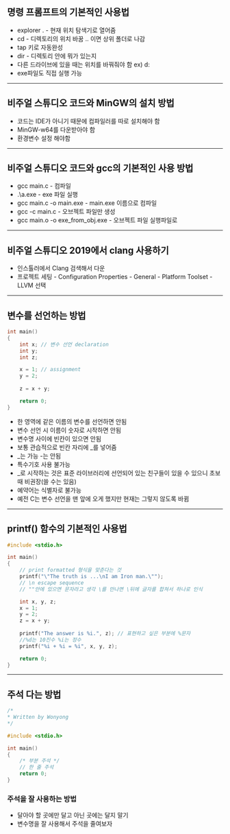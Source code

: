 ## 명령 프롬프트의 기본적인 사용법

- explorer . - 현재 위치 탐색기로 열어줌
- cd - 디렉토리의 위치 바꿈 .. 이면 상위 폴더로 나감
- tap 키로 자동완성
- dir - 디렉토리 안에 뭐가 있는지
- 다른 드라이브에 있을 때는 위치를 바꿔줘야 함 ex) d:
- exe파일도 직접 실행 가능

---

## 비주얼 스튜디오 코드와 MinGW의 설치 방법

- 코드는 IDE가 아니기 때문에 컴파일러를 따로 설치해야 함
- MinGW-w64를 다운받아야 함
- 환경변수 설정 해야함

---

## 비주얼 스튜디오 코드와 gcc의 기본적인 사용 방법

- gcc main.c - 컴파일
- .\a.exe - exe 파일 실행
- gcc main.c -o main.exe - main.exe 이름으로 컴파일
- gcc -c main.c - 오브젝트 파일만 생성
- gcc main.o -o exe_from_obj.exe - 오브젝트 파일 실행파일로

---

## 비주얼 스튜디오 2019에서 clang 사용하기

- 인스톨러에서 Clang 검색해서 다운
- 프로젝트 세팅 - Configuration Properties - General - Platform Toolset - LLVM 선택

---

## 변수를 선언하는 방법

```c
int main()
{
	int x; // 변수 선언 declaration
	int y;
	int z;

	x = 1; // assignment
	y = 2;
	
	z = x + y;	

	return 0;
}
```

- 한 영역에 같은 이름의 변수를 선언하면 안됨
- 변수 선언 시 이름이 숫자로 시작하면 안됨
- 변수명 사이에 빈칸이 있으면 안됨
- 보통 관습적으로 빈칸 자리에 _를 넣어줌
- _는 가능 -는 안됨
- 특수기호 사용 불가능
- _로 시작하는 것은 표준 라이브러리에 선언되어 있는 친구들이 있을 수 있으니 초보 때 비권장(쓸 수는 있음)
- 예약어는 식별자로 불가능
- 예전 C는 변수 선언을 맨 앞에 오게 했지만 현재는 그렇지 않도록 바뀜

---

## printf() 함수의 기본적인 사용법

```c
#include <stdio.h>

int main()
{
	// print formatted 형식을 맞춘다는 것
	printf("\"The truth is ...\nI am Iron man.\"");
	// \n escape sequence
	// ""안에 있으면 문자라고 생각 \를 만나면 \뒤에 글자를 합쳐서 하나로 인식

	int x, y, z;
	x = 1;
	y = 2;
	z = x + y;
	
	printf("The answer is %i.", z); // 표현하고 싶은 부분에 %문자
	//%d는 10진수 %i는 정수
	printf("%i + %i = %i", x, y, z);

	return 0;
}
```

---

## 주석 다는 방법

```c
/*
* Written by Wonyong
*/

#include <stdio.h>

int main()
{
	/* 부분 주석 */
	// 한 줄 주석
	return 0;
}
```

### 주석을 잘 사용하는 방법

- 달아야 할 곳에만 달고 아닌 곳에는 달지 말기
- 변수명을 잘 사용해서 주석을 줄여보자
